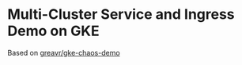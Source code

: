 # Multi-Cluster Service and Ingress Demo on GKE

Based on [greavr/gke-chaos-demo](https://github.com/greavr/gke-chaos-demo)
